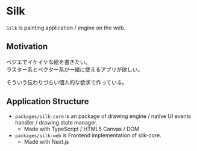 # Silk

`Silk` is painting application / engine on the web.

## Motivation

ベジエでイケイケな絵を書きたい。  
ラスター系とベクター系が一緒に使えるアプリが欲しい。  

そういう伝わりづらい個人的な欲求で作っている。

## Application Structure

- `packages/silk-core` is an package of drawing engine / native UI events handler / drawing state manager.
  - Made with TypeScript / HTML5 Canvas / DOM
- `packages/silk-web` is Frontend implementation of silk-core.
  - Made with Next.js
